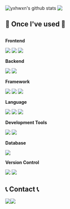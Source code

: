 <div aling="center>

 <a href="https://github.com/euichan0927/github-readme-stats"><img align="center" src="https://github-readme-stats.vercel.app/api?username=euichan0927&hide=stars&theme=tokyonight&hide_border=true" alt="yxhwxn's github stats" /></a> 
 <a href="https://github.com/euichan0927/github-readme-stats"><img align="center" src="https://github-readme-stats.vercel.app/api/top-langs/?username=euichan0927&layout=compact&theme=tokyonight&hide_border=true" /></a> 
  



## 🔨 Once I've used 🔨

   <div style="display:flex; flex-direction:column; align-items:flex-start;">
   <p><strong>Frontend</strong></p>
   <div>
     <img src="https://img.shields.io/badge/Html-E34F26?style=flat&logo=Html5&logoColor=white"/>
     <img src="https://img.shields.io/badge/CSS3-1572B6?style=flat&logo=CSS3&logoColor=white"/>
     <img src="https://img.shields.io/badge/JavaScript-F7DF1E?style=flat&logo=JavaScript&logoColor=white"/>
   </div>

   <p><strong>Backend</strong></p>
   <div>
     <img src="https://img.shields.io/badge/Java-007396?style=for-the-badge&logo=Java&logoColor=white"> 
     <img src="https://img.shields.io/badge/Python-3776AB?style=flat&logo=Python&logoColor=white"/>
   </div>
     
   <p><strong>Framework</strong></p>
   <div>
     <img src="https://img.shields.io/badge/Spring-6DB33F?style=flat&logo=Spring&logoColor=white"/>
     <img src="https://img.shields.io/badge/Springboot-6DB33F?style=flat&logo=Springboot&logoColor=white"/>
     <img src="https://img.shields.io/badge/Django-092E20?style=flat&logo=Django&logoColor=white"/>
   </div>
    
  <p><strong>Language</strong></p>
  <div>
     <img src="https://img.shields.io/badge/C-A8B9CC?style=flat&logo=C&logoColor=white"/>
     <img src="https://img.shields.io/badge/C++-00599C?style=flat&logo=C++&logoColor=white"/>
     <img src="https://img.shields.io/badge/Python-3776AB?style=flat&logo=Python&logoColor=white"/>
  </div>

  <p><strong>Development Tools</strong></p>
  <div>
     <img src="https://img.shields.io/badge/intellijidea-000000?style=flat&logo=intellijidea&logoColor=white"/>
     <img src="https://img.shields.io/badge/visualstudiocode-007ACC?style=flat&logo=visualstudiocodet&logoColor=white"/>
  </div>

  <p><strong>Database</strong></p>
  <div>
     <img src="https://img.shields.io/badge/MySQL-4479A1?style=flat&logo=MySQL&logoColor=white"/>
  </div>
  
  <p><strong>Version Control</strong></p>
  <div>
     <img src="https://img.shields.io/badge/Git-F05032?style=flat&logo=Git&logoColor=white"/>
     <img src="https://img.shields.io/badge/GitHub-181717?style=flat&logo=GitHub&logoColor=white"/>
  </div>

</div>



## 📞 Contact 📞
<div style="display:flex; flex-direction:row;">
  <a href="mailto:yuichan99@naver,com">
      <img src="https://img.shields.io/badge/
      Naver-03C75A?style=for-the-badge&logo=Naver&logoColor=white"> 
  </a>

  <a href="https://www.instagram.com/eulchann">
      <img src="https://img.shields.io/badge/
      Instagram-E4405F?style=for-the-badge&logo=Instagram&logoColor=white"> 
  </a>

</div>
</div>

